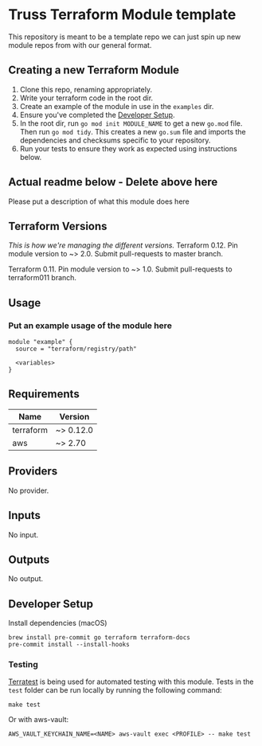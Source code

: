 # Truss Terraform Module template

This repository is meant to be a template repo we can just spin up new module repos from with our general format.

## Creating a new Terraform Module

1. Clone this repo, renaming appropriately.
1. Write your terraform code in the root dir.
1. Create an example of the module in use in the `examples` dir.
1. Ensure you've completed the [Developer Setup](#developer-setup).
1. In the root dir, run `go mod init MODULE_NAME` to get a new `go.mod` file. Then run `go mod tidy`. This creates a new `go.sum` file and imports the dependencies and checksums specific to your repository.
1. Run your tests to ensure they work as expected using instructions below.

## Actual readme below  - Delete above here

Please put a description of what this module does here

## Terraform Versions

_This is how we're managing the different versions._
Terraform 0.12. Pin module version to ~> 2.0. Submit pull-requests to master branch.

Terraform 0.11. Pin module version to ~> 1.0. Submit pull-requests to terraform011 branch.

## Usage

### Put an example usage of the module here

```hcl
module "example" {
  source = "terraform/registry/path"

  <variables>
}
```

<!-- BEGINNING OF PRE-COMMIT-TERRAFORM DOCS HOOK -->
## Requirements

| Name | Version |
|------|---------|
| terraform | ~> 0.12.0 |
| aws | ~> 2.70 |

## Providers

No provider.

## Inputs

No input.

## Outputs

No output.

<!-- END OF PRE-COMMIT-TERRAFORM DOCS HOOK -->

## Developer Setup

Install dependencies (macOS)

```shell
brew install pre-commit go terraform terraform-docs
pre-commit install --install-hooks
```

### Testing

[Terratest](https://github.com/gruntwork-io/terratest) is being used for
automated testing with this module. Tests in the `test` folder can be run
locally by running the following command:

```text
make test
```

Or with aws-vault:

```text
AWS_VAULT_KEYCHAIN_NAME=<NAME> aws-vault exec <PROFILE> -- make test
```
